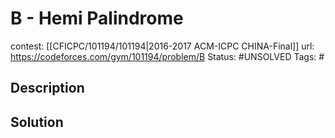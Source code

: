 # B - Hemi Palindrome

contest: [[CFICPC/101194/101194|2016-2017 ACM-ICPC CHINA-Final]]
url: https://codeforces.com/gym/101194/problem/B
Status: #UNSOLVED
Tags: #

## Description

## Solution

